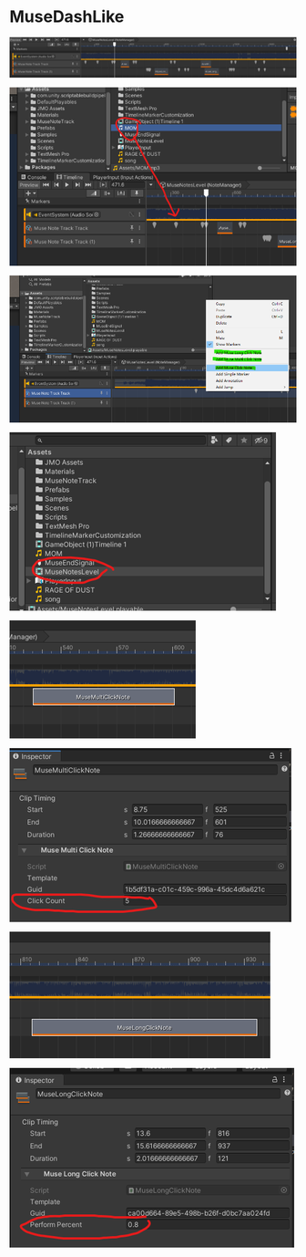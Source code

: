 # MuseDashLike

![](https://raw.githubusercontent.com/eriseven/pictures/main/pic-go-img/20210315095011.png)

![](https://raw.githubusercontent.com/eriseven/pictures/main/pic-go-img/20210315142700.png)

![](https://raw.githubusercontent.com/eriseven/pictures/main/pic-go-img/20210315142831.png)

![](https://raw.githubusercontent.com/eriseven/pictures/main/pic-go-img/20210315142958.png)

![](https://raw.githubusercontent.com/eriseven/pictures/main/pic-go-img/20210315143108.png)

![](https://raw.githubusercontent.com/eriseven/pictures/main/pic-go-img/20210315143145.png)

![](https://raw.githubusercontent.com/eriseven/pictures/main/pic-go-img/20210315143226.png)

![](https://raw.githubusercontent.com/eriseven/pictures/main/pic-go-img/20210315143301.png)
